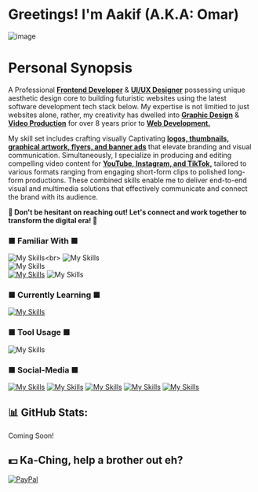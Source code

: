 # Greetings! I'm Aakif (A.K.A: Omar)
![image](https://github.com/user-attachments/assets/6f67fcd3-a136-43e1-9f05-fad2e548f2a7)
# Personal Synopsis
A Professional <ins>**Frontend Developer**</ins> & <ins>**UI/UX Designer**</ins> possessing unique aesthetic design core to building futuristic websites using the latest software development tech stack below. My expertise is not limitied to just websites alone, rather, my creativity has dwelled into <ins>**Graphic Design**</ins> & <ins>**Video Production**</ins> for over 8 years prior to <ins>**Web Development.**</ins> <br>

My skill set includes crafting visually Captivating <ins>**logos, thumbnails, graphical artwork, flyers, and banner ads**</ins> that elevate branding and visual communication. Simultaneously, I specialize in producing and editing compelling video content for <ins>**YouTube, Instagram, and TikTok,**</ins> tailored to various formats ranging from engaging short-form clips to polished long-form productions. These combined skills enable me to deliver end-to-end visual and multimedia solutions that effectively communicate and connect the brand with its audience.

**🔶 Don't be hesitant on reaching out! Let's connect and work together to transform the digital era! 🔶** 


### ■ Familiar With ■
![My Skills](https://go-skill-icons.vercel.app/api/icons?i=html,css,sass,js,nodejs,py,php,)<br> 
![My Skills](https://go-skill-icons.vercel.app/api/icons?i=gsap) <br>
![My Skills](https://go-skill-icons.vercel.app/api/icons?i=nodejs,mysql) <br>
[![My Skills](https://skillicons.dev/icons?i=pr,ps,xd)](https://skillicons.dev) ![My Skills](https://go-skill-icons.vercel.app/api/icons?i=ai,indesign,figma)


### ■ Currently Learning ■
[![My Skills](https://skillicons.dev/icons?i=jquery,react)](https://skillicons.dev) <br>

### ■ Tool Usage ■
![My Skills](https://go-skill-icons.vercel.app/api/icons?i=chatgpt,github,git,vscode,vim,pycharm,notion,obsidian)

### ■ Social-Media ■
[![My Skills](https://skillicons.dev/icons?i=linkedin)](https://www.linkedin.com/in/hafizau/)
[![My Skills](https://skillicons.dev/icons?i=discord)](https://codepen.io/Auvance) 
[![My Skills](https://skillicons.dev/icons?i=codepen)](https://codepen.io/Auvance) 
[![My Skills](https://go-skill-icons.vercel.app/api/icons?i=x)](https://x.com/therealAuvance) 
[![My Skills](https://go-skill-icons.vercel.app/api/icons?i=behance)](https://www.behance.net/auvance)






## 📊 GitHub Stats:
Coming Soon!

## 💵 Ka-Ching, help a brother out eh?
[![PayPal](https://img.shields.io/badge/PayPal-00457C?style=for-the-badge&logo=paypal&logoColor=white)](https://paypal.me/Auvance) 
